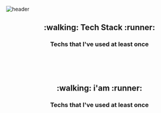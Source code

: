 ![header](https://capsule-render.vercel.app/api?type=cylinder&color=FDCB58&height=300&section=header&text=SeoYun.Jang&fontSize=90&animation=blinking1.6s)

<h2 align="center">:walking: Tech Stack :runner:</h2>
<h3 align="center">Techs that I've used at least once</h3>

<p align="center">
<img src="https://img.shields.io/badge/JAVA-007396?style=flat-square&amp;logo=Java&amp;logoColor=white" alt=""> <img src="https://img.shields.io/badge/Spring-6DB33F?style=flat-square&amp;logo=Spring&amp;logoColor=white" alt=""> <img src="https://img.shields.io/badge/SpringBoot-6DB33F?style=flat-square&amp;logo=SpringBoot&amp;logoColor=white" alt=""> <img src="https://img.shields.io/badge/JavaScript-F7DF1E?style=flat-square&amp;logo=JavaScript&amp;logoColor=white" alt=""> <img src="https://img.shields.io/badge/Apache_Maven-C71A36?style=flat-square&amp;logo=ApacheMaven&amp;logoColor=white" alt=""><br>
<img src="https://img.shields.io/badge/Oracle-F80000?style=flat-square&amp;logo=Oracle&amp;logoColor=white" alt=""> <img src="https://img.shields.io/badge/MySQL-4169E1?style=flat-square&amp;logo=MySQL&amp;logoColor=white" alt=""><br>
<img src="https://img.shields.io/badge/Visual_Studio_Code-007ACC?style=flat-square&amp;logo=VisualStudioCode&amp;logoColor=white" alt=""> <img src="https://img.shields.io/badge/CSS3-F43059?style=flat-square&amp;logo=CSS3&amp;logoColor=white" alt=""><br>
</p>

<h2 align="center">:walking: i'am :runner:</h2>
<h3 align="center">Techs that I've used at least once</h3>

